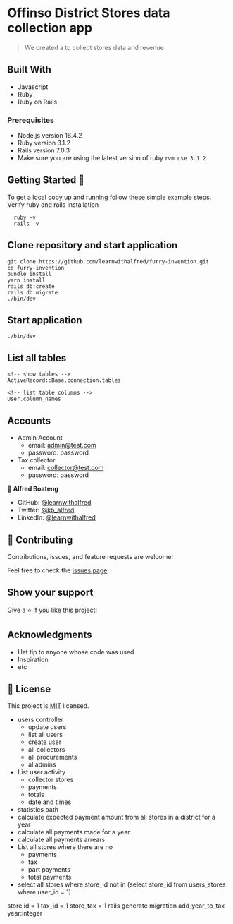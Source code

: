 # Offinso District Stores data collection app

> We created a to collect stores data and revenue

## Built With

- Javascript
- Ruby
- Ruby on Rails

### Prerequisites

- Node.js version 16.4.2
- Ruby version 3.1.2
- Rails version 7.0.3
- Make sure you are using the latest version of ruby `rvm use 3.1.2`

## Getting Started 🙌

To get a local copy up and running follow these simple example steps.
Verify ruby and rails installation

```
  ruby -v
  rails -v
```

## Clone repository and start application

```
git clone https://github.com/learnwithalfred/furry-invention.git
cd furry-invention
bundle install
yarn install
rails db:create
rails db:migrate
./bin/dev

```

## Start application

`./bin/dev`

## List all tables

```
<!-- show tables -->
ActiveRecord::Base.connection.tables

<!-- list table columns -->
User.column_names
```

## Accounts

- Admin Account
  - email: admin@test.com
  - password: password
- Tax collector
  - email: collector@test.com
  - password: password

👤 **Alfred Boateng**

- GitHub: [@learnwithalfred](https://github.com/learnwithalfred)
- Twitter: [@kb_alfred](https://twitter.com/kb_alfred)
- LinkedIn: [@learnwithalfred](https://www.linkedin.com/in/learnwithalfred/)

## 🤝 Contributing

Contributions, issues, and feature requests are welcome!

Feel free to check the [issues page](../../issues/).

## Show your support

Give a ⭐️ if you like this project!

## Acknowledgments

- Hat tip to anyone whose code was used
- Inspiration
- etc

## 📝 License

This project is [MIT](./LICENSE) licensed.

<!--  Todo -->

- users controller
  - update users
  - list all users
  - create user
  - all collectors
  - all procurements
  - al admins
- List user activity
  - collector stores
  - payments
  - totals
  - date and times
- statistics path
- calculate expected payment amount from all stores in a district for a year
- calculate all payments made for a year
- calculate all payments arrears
- List all stores where there are no
  - payments
  - tax
  - part payments
  - total payments
-
  select all stores where store_id not in (select store_id from users_stores where user_id = 1)

store id = 1
                    tax_id = 1
    store_tax = 1
rails generate migration add_year_to_tax year:integer
